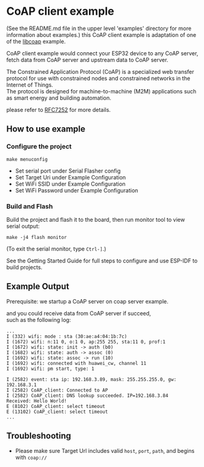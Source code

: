 
# CoAP client example

(See the README.md file in the upper level 'examples' directory for more information about examples.)
this CoAP client example is adaptation of one of the [libcoap](https://github.com/obgm/libcoap) example.

CoAP client example would connect your ESP32 device to any CoAP server, fetch data from CoAP server and upstream data to CoAP server.

The Constrained Application Protocol (CoAP) is a specialized web transfer protocol for use with constrained nodes and constrained networks in the Internet of Things.   
The protocol is designed for machine-to-machine (M2M) applications such as smart energy and building automation.

please refer to [RFC7252](https://www.rfc-editor.org/rfc/pdfrfc/rfc7252.txt.pdf) for more details.

## How to use example

### Configure the project

```
make menuconfig
```

* Set serial port under Serial Flasher config
* Set Target Uri under Example Configuration
* Set WiFi SSID under Example Configuration
* Set WiFi Password under Example Configuration

### Build and Flash

Build the project and flash it to the board, then run monitor tool to view serial output:

```
make -j4 flash monitor
```

(To exit the serial monitor, type ``Ctrl-]``.)

See the Getting Started Guide for full steps to configure and use ESP-IDF to build projects.

## Example Output
Prerequisite: we startup a CoAP server on coap server example.  

and you could receive data from CoAP server if succeed,  
such as the following log:

```
...
I (332) wifi: mode : sta (30:ae:a4:04:1b:7c)
I (1672) wifi: n:11 0, o:1 0, ap:255 255, sta:11 0, prof:1
I (1672) wifi: state: init -> auth (b0)
I (1682) wifi: state: auth -> assoc (0)
I (1692) wifi: state: assoc -> run (10)
I (1692) wifi: connected with huawei_cw, channel 11
I (1692) wifi: pm start, type: 1

I (2582) event: sta ip: 192.168.3.89, mask: 255.255.255.0, gw: 192.168.3.1
I (2582) CoAP_client: Connected to AP
I (2582) CoAP_client: DNS lookup succeeded. IP=192.168.3.84
Received: Hello World!
E (8102) CoAP_client: select timeout
E (13102) CoAP_client: select timeout
...
```

## Troubleshooting
* Please make sure Target Url includes valid `host`, `port`, `path`, and begins with `coap://`  
